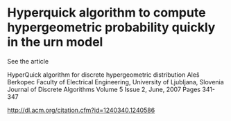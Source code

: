 Hyperquick algorithm to compute hypergeometric probability quickly in the urn model
===

See the article 

HyperQuick algorithm for discrete hypergeometric distribution
Aleš Berkopec   Faculty of Electrical Engineering, University of Ljubljana, Slovenia
Journal of Discrete Algorithms
Volume 5 Issue 2, June, 2007
Pages 341-347


http://dl.acm.org/citation.cfm?id=1240340.1240586
